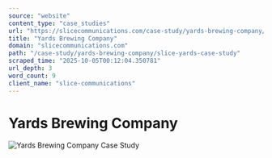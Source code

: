 ```yaml
---
source: "website"
content_type: "case_studies"
url: "https://slicecommunications.com/case-study/yards-brewing-company/slice-yards-case-study"
title: "Yards Brewing Company"
domain: "slicecommunications.com"
path: "/case-study/yards-brewing-company/slice-yards-case-study"
scraped_time: "2025-10-05T00:12:04.350781"
url_depth: 3
word_count: 9
client_name: "slice-communications"
---
```


# Yards Brewing Company

![Yards Brewing Company Case Study](https://slicecommunications.com/wp-content/uploads/2018/02/Slice-Yards-Case-Study-pdf-232x300.jpg)